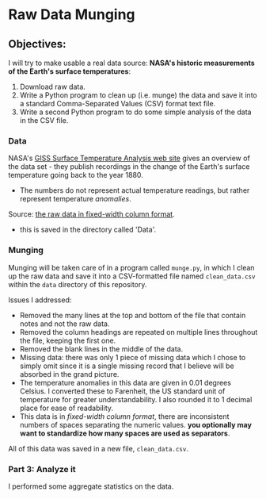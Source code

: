 # Raw Data Munging

## Objectives:
I will try to make usable a real data source: **NASA's historic measurements of the Earth's surface temperatures**:
1. Download raw data.
1. Write a Python program to clean up (i.e. munge) the data and save it into a standard Comma-Separated Values (CSV) format text file.
1. Write a second Python program to do some simple analysis of the data in the CSV file.

### Data
NASA's [GISS Surface Temperature Analysis web site](https://data.giss.nasa.gov/gistemp/) gives an overview of the data set - they publish recordings in the change of the Earth's surface temperature going back to the year 1880.  
- The numbers do not represent actual temperature readings, but rather represent temperature *anomalies*.


Source: [the raw data in fixed-width column format](https://data.giss.nasa.gov/gistemp/tabledata_v4/GLB.Ts+dSST.txt).
- this is saved in the directory called 'Data'. 


### Munging
Munging will be taken care of in a program called `munge.py`, in which I clean up the raw data and save it into a CSV-formatted file named `clean_data.csv` within the `data` directory of this repository.

Issues I addressed:
- Removed the many lines at the top and bottom of the file that contain notes and not the raw data.
- Removed the column headings are repeated on multiple lines throughout the file, keeping the first one.
- Removed the blank lines in the middle of the data.
- Missing data: there was only 1 piece of missing data which I chose to simply omit since it is a single missing record that I believe will be absorbed in the grand picture. 
- The temperature anomalies in this data are given in 0.01 degrees Celsius.  I converted these to Farenheit, the US standard unit of temperature for greater understandability. I also rounded it to 1 decimal place for ease of readability. 
- This data is in *fixed-width column format*, there are inconsistent numbers of spaces separating the numeric values. **you optionally may want to standardize how many spaces are used as separators**.

All of this data was saved in a new file, `clean_data.csv`.

### Part 3: Analyze it
I performed some aggregate statistics on the data.

